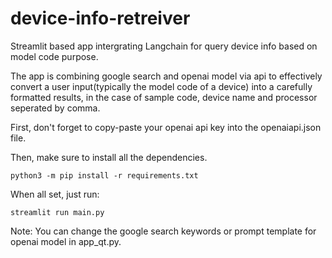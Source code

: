 # device-info-retreiver
Streamlit based app intergrating Langchain for query device info based on model code purpose.<br>

The app is combining google search and openai model via api to effectively convert a user input(typically the model code of a device) into a carefully formatted results, in the case of sample code, device name and processor seperated by comma.<br>

First, don't forget to copy-paste your openai api key into the openaiapi.json file.<br>

Then, make sure to install all the dependencies.<br>

<code>python3 -m pip install -r requirements.txt</code>

When all set, just run:<br>

<code>streamlit run main.py</code><br>

Note: You can change the google search keywords or prompt template for openai model in app_qt.py.
